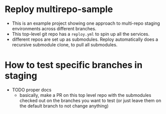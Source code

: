# Reploy multirepo-sample

- This is an example project showing one approach to multi-repo staging environments across different branches.
- This top-level git repo has a `reploy.yml` to spin up all the services.
- different repos are set up as submodules. Reploy automatically does a recursive submodule clone, to pull all submodules.

# How to test specific branches in staging

- TODO proper docs
  - basically, make a PR on this top level repo with the submodules checked out on the branches you want to test (or just leave them on the default branch to not change anything)
